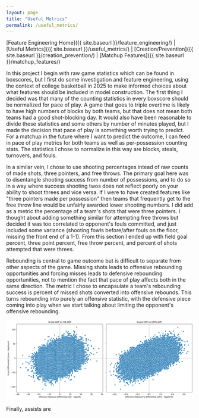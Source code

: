 ```yaml
---
layout: page
title: "Useful Metrics"
permalink: /useful_metrics/
---
```



[Feature Engineering Home]({{ site.baseurl }}/feature_engineering/) | [Useful Metrics]({{ site.baseurl }}/useful_metrics/) | [Creation/Prevention]({{ site.baseurl }}/creation_prevention/) | [Matchup Features]({{ site.baseurl }}/matchup_features/)

In this project I begin with raw game statistics which can be found in boxscores, but I first do some investigation and feature engineering, using the context of college basketball in 2025 to make informed choices about what features should be included in model construction. The first thing I decided was that many of the counting statistics in every boxscore should be normalized for pace of play. A game that goes to triple overtime is likely to have high numbers of blocks by both teams, but that does not mean both teams had a good shot-blocking day. It would also have been reasonable to divide these statistics and some others by number of minutes played, but I made the decision that pace of play is something worth trying to predict. For a matchup in the future where I want to predict the outcome, I can feed in pace of play metrics for both teams as well as per-possession counting stats. The statistics I chose to normalize in this way are blocks, steals, turnovers, and fouls.

In a similar vein, I chose to use shooting percentages intead of raw counts of made shots, three pointers, and free throws. The primary goal here was to disentangle shooting success from number of possessions, and to do so in a way where success shooting twos does not reflect poorly on your ability to shoot threes and vice versa. If I were to have created features like "three pointers made per possession" then teams that frequently get to the free throw line would be unfairly awarded lower shooting numbers. I did add as a metric the percentage of a team's shots that were three pointers. I thought about adding something similar for attempting free throws but decided it was too correlated to opponent's fouls committed, and just included some variance (shooting fowls before/after fouls on the floor, missing the front end of a 1-1). From this section I ended up with field goal percent, three point percent, free throw percent, and percent of shots attempted that were threes.

Rebounding is central to game outcome but is difficult to separate from other aspects of the game. Missing shots leads to offensive rebounding opportunities and forcing misses leads to defensive rebounding opportunities, not to mention the fact that pace of play affects both in the same direction. The metric I chose to encapsulate a team's rebounding success is percent of missed shots converted into offensive rebounds. This turns rebounding into purely an offensive statistic, with the defensive piece coming into play when we start talking about limiting the opponent's offensive rebounding.

![Chart](ORPercent.png)

Finally, assists are 



